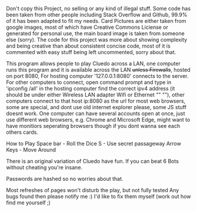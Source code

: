 Don't copy this Project, no selling or any kind of illegal stuff.
Some code has been taken from other people including Stack Overflow and Github, 99.9% of it has been adapted to fit my needs.
Card Pictures are either taken from google images, most of which have Creative Commons Liciense or generated for personal use, the main board image is taken from someone else (sorry).
The code for this project was more about showing complexity and being creative than about consistent concise code, most of it is commented with easy stuff being left uncommented, sorry about that.

This program allows people to play Cluedo across a LAN, one computer runs this program and it is available across the LAN ~~unless Firewalls~~, hosted on port 8080,
For hosting computer '127.0.0.1:8080' connects to the server.
For other computers to connect, open command prompt and type in 'ipconfig /all' in the hosting computer find the correct ipv4 address
(it should be under either Wireless LAN adapter Wifi or Ethernet "" ""),
other computers connect to that host ip:8080 as the url for most web browsers, some are special, and dont use old internet explorer please, some JS stuff doesnt work.
One computer can have several accounts open at once, just use different web browsers, e.g. Chrome and Microsoft Edge, might want to have monitiors seperating browsers though if you dont wanna see each others cards.

How to Play
Space bar - Roll the Dice
S - Use secret passageway
Arrow Keys - Move Around

There is an original variation of Cluedo have fun.
If you can beat 6 Bots without cheating you're insane.

Passwords are hashed so no worries about that.

Most refreshes of pages won't disturb the play, but not fully tested
Any bugs found then please notify me :) 
I'd like to fix them myself 
(work out how find me yourself ;)
